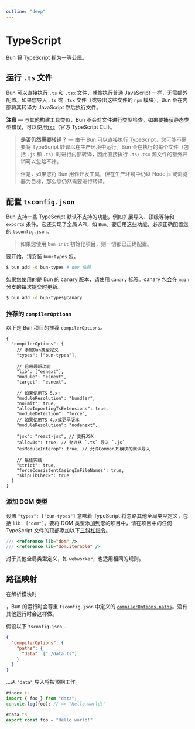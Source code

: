 ```yaml
---
outline: "deep"
---
```


# TypeScript

Bun 将 TypeScript 视为一等公民。

## 运行 `.ts` 文件

Bun 可以直接执行 `.ts` 和 `.tsx` 文件，就像执行普通 JavaScript 一样，无需额外配置。如果您导入 `.ts` 或 `.tsx` 文件（或导出这些文件的 `npm` 模块），Bun 会在内部将其转译为 JavaScript 然后执行文件。

**注意** — 与其他构建工具类似，Bun 不会对文件进行类型检查。如果要捕获静态类型错误，可以使用[`tsc`](https://www.typescriptlang.org/docs/handbook/compiler-options.html)（官方 TypeScript CLI）。

> **是否仍然需要转译？** — 由于 Bun 可以直接执行 TypeScript，您可能不需要将 TypeScript 转译以在生产环境中运行。Bun 会在执行的每个文件（包括 `.js` 和 `.ts`）时进行内部转译，因此直接执行 `.ts/.tsx` 源文件的额外开销可以忽略不计。
>
> 但是，如果您将 Bun 用作开发工具，但在生产环境中仍以 Node.js 或浏览器为目标，那么您仍然需要进行转译。

## 配置 `tsconfig.json`

Bun 支持一些 TypeScript 默认不支持的功能，例如扩展导入、顶级等待和 `exports` 条件。它还实现了全局 API，如 `Bun`。要启用这些功能，必须正确配置您的 `tsconfig.json`。

> 如果您使用 `bun init` 初始化项目，则一切都已正确配置。

要开始，请安装 `bun-types` 包。

```sh
$ bun add -d bun-types # dev 依赖
```

如果您使用的是 Bun 的 canary 版本，请使用 `canary` 标签。canary 包会在 `main` 分支的每次提交时更新。

```sh
$ bun add -d bun-types@canary
```

<!-- ### 快速设置

{% callout %}

**注意** — 这种方法需要TypeScript 5.0或更高版本！

{% /callout %}

将以下内容添加到您的 `tsconfig.json`。

```json-diff
  {
+   "extends": ["bun-types"]
    // 其他选项...
  }
```

{% callout %}
**注意** — `tsconfig.json` 中的 `"extends"` 字段可以接受一个值数组。如果已经使用了 `"extends"`，只需将 `"bun-types"` 添加到数组中即可。
{% /callout %}

就是这样！您应该能够使用Bun的全部功能集，而不会看到任何TypeScript编译器错误。

### 手动设置 -->

### 推荐的 `compilerOptions`

以下是 Bun 项目的推荐 `compilerOptions`。

```jsonc
{
  "compilerOptions": {
    // 添加Bun类型定义
    "types": ["bun-types"],

    // 启用最新功能
    "lib": ["esnext"],
    "module": "esnext",
    "target": "esnext",

    // 如果使用TS 5.x+
    "moduleResolution": "bundler",
    "noEmit": true,
    "allowImportingTsExtensions": true,
    "moduleDetection": "force",
    // 如果使用TS 4.x或更早版本
    "moduleResolution": "nodenext",

    "jsx": "react-jsx", // 支持JSX
    "allowJs": true, // 允许从 `.ts` 导入 `.js`
    "esModuleInterop": true, // 允许CommonJS模块的默认导入

    // 最佳实践
    "strict": true,
    "forceConsistentCasingInFileNames": true,
    "skipLibCheck": true
  }
}
```

### 添加 DOM 类型

设置 `"types": ["bun-types"]` 意味着 TypeScript 将忽略其他全局类型定义，包括 `lib: ["dom"]`。要将 DOM 类型添加到您的项目中，请在项目中的任何 TypeScript 文件的顶部添加以下[三斜杠指令](https://www.typescriptlang.org/docs/handbook/triple-slash-directives.html)。

```ts
/// <reference lib="dom" />
/// <reference lib="dom.iterable" />
```

对于其他全局类型定义，如 `webworker`，也适用相同的规则。

## 路径映射

在解析模块时

，Bun 的运行时会尊重 `tsconfig.json` 中定义的 [`compilerOptions.paths`](https://www.typescriptlang.org/tsconfig#paths)。没有其他运行时会这样做。

假设以下 `tsconfig.json`...

```json
{
  "compilerOptions": {
    "paths": {
      "data": ["./data.ts"]
    }
  }
}
```

...从 `"data"` 导入将按预期工作。

<codetabs>

```ts
#index.ts
import { foo } from "data";
console.log(foo); // => "Hello world!"
```

```ts
#data.ts
export const foo = "Hello world!"
```

</codetabs>
